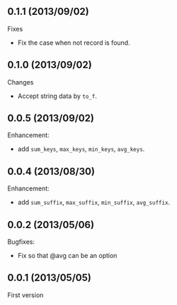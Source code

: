 ## 0.1.1 (2013/09/02)

Fixes

- Fix the case when not record is found.

## 0.1.0 (2013/09/02)

Changes

- Accept string data by `to_f`.

## 0.0.5 (2013/09/02)

Enhancement:

- add `sum_keys`, `max_keys`, `min_keys`, `avg_keys`.

## 0.0.4 (2013/08/30)

Enhancement:

- add `sum_suffix`, `max_suffix`, `min_suffix`, `avg_suffix`.

## 0.0.2 (2013/05/06)

Bugfixes:

- Fix so that @avg can be an option

## 0.0.1 (2013/05/05)

First version

